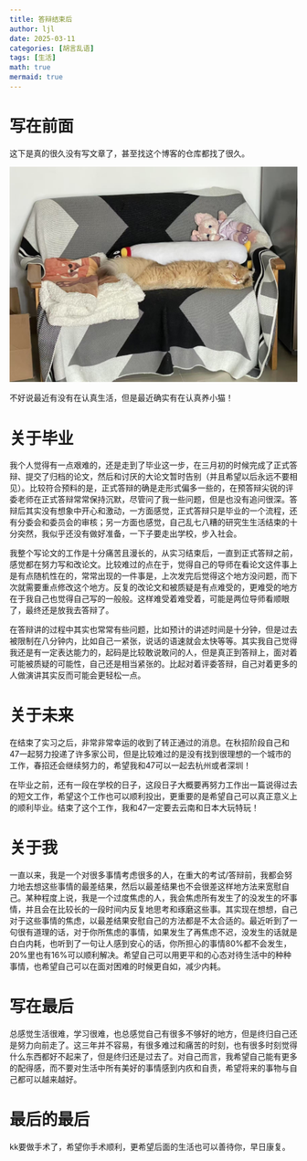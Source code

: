 ```yaml
---
title: 答辩结束后
author: ljl
date: 2025-03-11
categories: [胡言乱语]
tags: [生活]
math: true
mermaid: true
---
```


# 写在前面

这下是真的很久没有写文章了，甚至找这个博客的仓库都找了很久。

![Desktop View](/assets/img/posts/2025-03-11-答辩结束后/long_cat.jpg)

不好说最近有没有在认真生活，但是最近确实有在认真养小猫！

# 关于毕业

我个人觉得有一点艰难的，还是走到了毕业这一步，在三月初的时候完成了正式答辩、提交了归档的论文，然后和讨厌的大论文暂时告别（并且希望以后永远不要相见）。比较符合预料的是，正式答辩的确是走形式偏多一些的，在预答辩尖锐的评委老师在正式答辩常常保持沉默，尽管问了我一些问题，但是也没有追问很深。答辩后其实没有想象中开心和激动，一方面感觉，正式答辩只是毕业的一个流程，还有分委会和委员会的审核；另一方面也感觉，自己乱七八糟的研究生生活结束的十分突然，我似乎还没有做好准备，一下子要走出学校，步入社会。

我整个写论文的工作是十分痛苦且漫长的，从实习结束后，一直到正式答辩之前，感觉都在努力写和改论文。比较难过的点在于，觉得自己的导师在看论文这件事上是有点随机性在的，常常出现的一件事是，上次发完后觉得这个地方没问题，而下次就需要重点修改这个地方。反复的改论文和被质疑是有点难受的，更难受的地方在于我自己也觉得自己写的一般般。这样难受着难受着，可能是两位导师看顺眼了，最终还是放我去答辩了。

在答辩讲的过程中其实也常常有些问题，比如预计的讲述时间是十分钟，但是过去被限制在八分钟内，比如自己一紧张，说话的语速就会太快等等。其实我自己觉得我还是有一定表达能力的，起码是比较敢说敢问的人，但是真正到答辩上，面对着可能被质疑的可能性，自己还是相当紧张的。比起对着评委答辩，自己对着更多的人做演讲其实反而可能会更轻松一点。

# 关于未来

在结束了实习之后，非常非常幸运的收到了转正通过的消息。在秋招阶段自己和47一起努力投递了许多家公司，但是比较难过的是没有找到很理想的一个城市的工作，春招还会继续努力的，希望我和47可以一起去杭州或者深圳！

在毕业之前，还有一段在学校的日子，这段日子大概要再努力工作出一篇说得过去的短文工作，希望这个工作也可以顺利投出，更重要的是希望自己可以真正意义上的顺利毕业。结束了这个工作，我和47一定要去云南和日本大玩特玩！

# 关于我

一直以来，我是一个对很多事情考虑很多的人，在重大的考试/答辩前，我都会努力地去想这些事情的最差结果，然后以最差结果也不会很差这样地方法来宽慰自己。某种程度上说，我是一个过度焦虑的人，我会焦虑所有发生了的没发生的坏事情，并且会在比较长的一段时间内反复地思考和琢磨这些事。其实现在想想，自己对于这些事情的焦虑，以最差结果安慰自己的方法都是不太合适的。最近听到了一句很有道理的话，对于你所焦虑的事情，如果发生了再焦虑不迟，没发生的话就是白白内耗，也听到了一句让人感到安心的话，你所担心的事情80%都不会发生，20%里也有16%可以顺利解决。希望自己可以用更平和的心态对待生活中的种种事情，也希望自己可以在面对困难的时候更自如，减少内耗。

# 写在最后

总感觉生活很难，学习很难，也总感觉自己有很多不够好的地方，但是终归自己还是努力向前走了。这三年并不容易，有很多难过和痛苦的时刻，也有很多时刻觉得什么东西都好不起来了，但是终归还是过去了。对自己而言，我希望自己能有更多的配得感，而不要对生活中所有美好的事情感到内疚和自责，希望将来的事物与自己都可以越来越好。

# 最后的最后

kk要做手术了，希望你手术顺利，更希望后面的生活也可以善待你，早日康复。